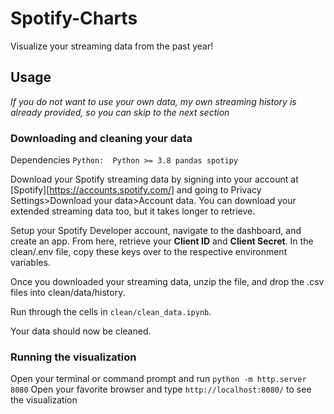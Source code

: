 # Spotify-Charts
Visualize your streaming data from the past year!

## Usage
*If you do not want to use your own data, my own streaming history is already provided, so you can skip to the next section*

### Downloading and cleaning your data
Dependencies
`Python: 
    Python >= 3.8
    pandas
    spotipy
`  

Download your Spotify streaming data by signing into your account at [Spotify][https://accounts.spotify.com/] and going to Privacy Settings>Download your data>Account data. You can download your extended streaming data too, but it takes longer to retrieve.

Setup your Spotify Developer account, navigate to the dashboard, and create an app. From here, retrieve your **Client ID** and **Client Secret**. In the clean/.env file, copy these keys over to the respective environment variables. 

Once you downloaded your streaming data, unzip the file, and drop the .csv files into clean/data/history.

Run through the cells in `clean/clean_data.ipynb`.

Your data should now be cleaned.

### Running the visualization
Open your terminal or command prompt and run 
`python -m http.server 8080`
Open your favorite browser and type
`http://localhost:8080/` to see the visualization
